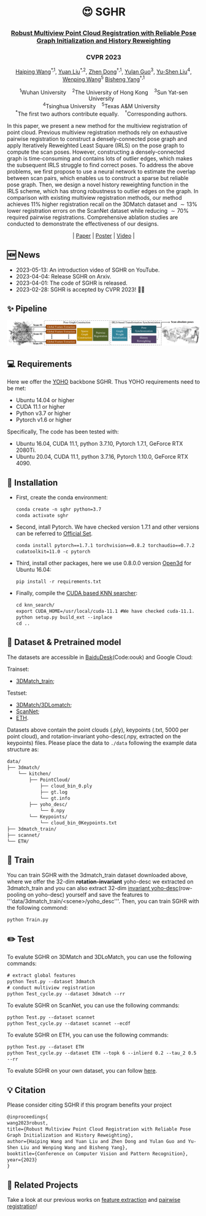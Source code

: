 <h1 align="center"> <p>😍 SGHR</p></h1>
<h3 align="center">
<a href="https://arxiv.org/abs/2304.00467" target="_blank">Robust Multiview Point Cloud Registration with Reliable Pose Graph Initialization and History Reweighting</a>
</h3>

<h3 align="center">
CVPR 2023
</h3>

<p align="center">
<a href="https://hpwang-whu.github.io/" target="_blank">Haiping Wang</a><sup>*,1</sup>, 
<a href="https://liuyuan-pal.github.io/" target="_blank">Yuan Liu</a><sup>*,2</sup>,
<a href="https://dongzhenwhu.github.io/" target="_blank">Zhen Dong</a><sup>&dagger;,1</sup>, 
<a href="http://yulanguo.me/" target="_blank">Yulan Guo</a><sup>3</sup>,
<a href="https://yushen-liu.github.io/" target="_blank">Yu-Shen Liu</a><sup>4</sup>,
<a href="https://www.cs.hku.hk/people/academic-staff/wenping" target="_blank">Wenping Wang</a><sup>5</sup>
<a href="https://scholar.google.com/citations?hl=zh-CN&user=DZsF2oIAAAAJ" target="_blank">Bisheng Yang</a><sup>&dagger;,1</sup> <br>
</p>

<p align="center">
<sup>1</sup>Wuhan University &nbsp;&nbsp; 
<sup>2</sup>The University of Hong Kong &nbsp;&nbsp; 
<sup>3</sup>Sun Yat-sen University &nbsp;&nbsp; <br>
<sup>4</sup>Tsinghua University &nbsp;&nbsp; 
<sup>5</sup>Texas A&M University &nbsp;&nbsp; <br>
<sup>*</sup>The first two authors contribute equally. &nbsp;&nbsp; 
<sup>&dagger;</sup>Corresponding authors. &nbsp;&nbsp; 
</p>

In this paper, we present a new method for the multiview registration of point cloud. Previous multiview registration methods rely on exhaustive pairwise registration to construct a densely-connected pose graph and apply Iteratively Reweighted Least Square (IRLS) on the pose graph to compute the scan poses. However, constructing a densely-connected graph is time-consuming and contains lots of outlier edges, which makes the subsequent IRLS struggle to find correct poses. To address the above problems, we first propose to use a neural network to estimate the overlap between scan pairs, which enables us to construct a sparse but reliable pose graph. Then, we design a novel history reweighting function in the IRLS scheme, which has strong robustness to outlier edges on the graph. In comparison with existing multiview registration methods, our method achieves $11$\% higher registration recall on the 3DMatch dataset and $\sim13$\% lower registration errors on the ScanNet dataset while reducing $\sim70$\% required pairwise registrations. Comprehensive ablation studies are conducted to demonstrate the effectiveness of our designs.

<p align="center">
 | 
<a href="https://arxiv.org/abs/2304.00467" target="_blank">Paper</a> | 
<a href="./utils/media/sghr_poster.png" target="_blank">Poster</a> | 
<a href="https://www.youtube.com/watch?v=TGoCD4QqKEg" target="_blank">Video</a>
 | 
</p>

## 🆕 News
- 2023-05-13: An introduction video of SGHR on YouTube.
- 2023-04-04: Release SGHR on Arxiv. 
- 2023-04-01: The code of SGHR is released.
- 2023-02-28: SGHR is accepted by CVPR 2023! 🎉🎉

## ✨ Pipeline

<img src="utils/media/pipeline.png" alt="Network" style="zoom:50%;">

## 💻 Requirements
Here we offer the [YOHO](https://github.com/HpWang-whu/YOHO) backbone SGHR. Thus YOHO requirements need to be met:
- Ubuntu 14.04 or higher
- CUDA 11.1 or higher
- Python v3.7 or higher
- Pytorch v1.6 or higher

Specifically, The code has been tested with:
- Ubuntu 16.04, CUDA 11.1, python 3.7.10, Pytorch 1.7.1, GeForce RTX 2080Ti.
- Ubuntu 20.04, CUDA 11.1, python 3.7.16, Pytorch 1.10.0, GeForce RTX 4090.

## 🔧 Installation
- First, create the conda environment:
  ```
  conda create -n sghr python=3.7
  conda activate sghr
  ```

- Second, intall Pytorch. We have checked version 1.7.1 and other versions can be referred to [Official Set](https://pytorch.org/get-started/previous-versions/).
  ```
  conda install pytorch==1.7.1 torchvision==0.8.2 torchaudio==0.7.2 cudatoolkit=11.0 -c pytorch
  ```

- Third, install other packages, here we use 0.8.0.0 version [Open3d](http://www.open3d.org/) for Ubuntu 16.04:
  ```
  pip install -r requirements.txt
  ```

- Finally, compile the [CUDA based KNN searcher](https://github.com/vincentfpgarcia/kNN-CUDA):
  ```
  cd knn_search/
  export CUDA_HOME=/usr/local/cuda-11.1 #We have checked cuda-11.1.
  python setup.py build_ext --inplace
  cd ..
  ```

## 💾 Dataset & Pretrained model
The datasets are accessible in [BaiduDesk](https://pan.baidu.com/s/1FcAPjmrsJ6EEPLbtf85Irw)(Code:oouk) and Google Cloud:

Trainset: 
- [3DMatch_train](https://drive.google.com/file/d/1ObVWsvZ0IyjWRBaCdQb_1BZOmKINht5A/view?usp=sharing);

Testset:
- [3DMatch/3DLomatch](https://drive.google.com/file/d/1T9fyU2XAYmXwiWZif--j5gP9G8As5cxn/view?usp=sharing);
- [ScanNet](https://drive.google.com/file/d/1GM6ePDDqZ3awJOZpctd3nqy1VgazV6CD/view?usp=sharing);
- [ETH](https://drive.google.com/file/d/1MW8SV44fuFTS5b2XrdADaqH5xRf3sLMk/view?usp=sharing).

Datasets above contain the point clouds (.ply), keypoints (.txt, 5000 per point cloud), and rotation-invariant yoho-desc(.npy, extracted on the keypoints) files. Please place the data to ```./data``` following the example data structure as:

```
data/
├── 3dmatch/
    └── kitchen/
        ├── PointCloud/
            ├── cloud_bin_0.ply
            ├── gt.log
            └── gt.info
        ├── yoho_desc/
            └── 0.npy
        └── Keypoints/
            └── cloud_bin_0Keypoints.txt
├── 3dmatch_train/
├── scannet/
└── ETH/
```

## 🚅 Train
You can train SGHR with the 3dmatch_train dataset downloaded above, where we offer the 32-dim **rotation-invariant** yoho-desc we extracted on 3dmatch_train and you can also extract 32-dim [invariant yoho-desc](https://github.com/HpWang-whu/YOHO)(row-pooling on yoho-desc) yourself and save the features to '''data/3dmatch_train/\<scene\>/yoho_desc'''.
Then, you can train SGHR with the following commond:
```
python Train.py
```

## ✏️ Test
To evalute SGHR on 3DMatch and 3DLoMatch, you can use the following commands:
```
# extract global features
python Test.py --dataset 3dmatch
# conduct multiview registration
python Test_cycle.py --dataset 3dmatch --rr
```

To evalute SGHR on ScanNet, you can use the following commands:
```
python Test.py --dataset scannet
python Test_cycle.py --dataset scannet --ecdf
```

To evalute SGHR on ETH, you can use the following commands:
```
python Test.py --dataset ETH
python Test_cycle.py --dataset ETH --topk 6 --inlierd 0.2 --tau_2 0.5 --rr
```

To evalute SGHR on your own dataset, you can follow [here](data/Readme.md).

## 💡 Citation

Please consider citing SGHR if this program benefits your project
```
@inproceedings{
wang2023robust,
title={Robust Multiview Point Cloud Registration with Reliable Pose Graph Initialization and History Reweighting},
author={Haiping Wang and Yuan Liu and Zhen Dong and Yulan Guo and Yu-Shen Liu and Wenping Wang and Bisheng Yang},
booktitle={Conference on Computer Vision and Pattern Recognition},
year={2023}
}
```

## 🔗 Related Projects
Take a look at our previous works on [feature extraction](https://github.com/HpWang-whu/YOHO) and [pairwise registration](https://github.com/HpWang-whu/RoReg)!